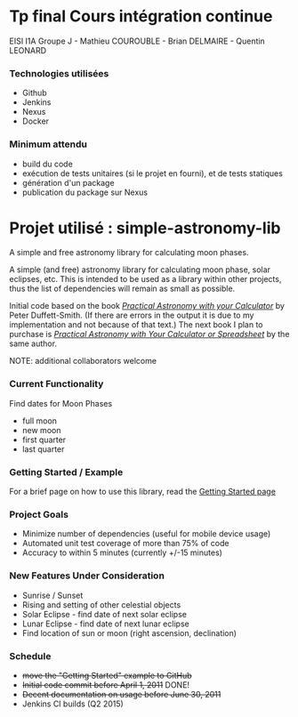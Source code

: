 # Tp final Cours intégration continue
EISI I1A Groupe J - Mathieu COUROUBLE - Brian DELMAIRE - Quentin LEONARD

### Technologies utilisées
* Github
* Jenkins
* Nexus
* Docker

### Minimum attendu
* build du code
* exécution de tests unitaires (si le projet en fourni), et de tests statiques
* génération d'un package
* publication du package sur Nexus


# Projet utilisé : simple-astronomy-lib
A simple and free astronomy library for calculating moon phases.

A simple (and free) astronomy library for calculating moon phase, solar eclipses, etc. This is intended to be used as a library within other projects, thus the list of dependencies will remain as small as possible.

Initial code based on the book [_Practical Astronomy with your Calculator_](http://amzn.to/1FXRxoi) by Peter Duffett-Smith. (If there are errors in the output it is due to my implementation and not because of that text.) The next book I plan to purchase is [_Practical Astronomy with Your Calculator or Spreadsheet_](http://amzn.to/1D7C8up) by the same author.

NOTE: additional collaborators welcome

### Current Functionality
Find dates for Moon Phases
 * full moon
 * new moon
 * first quarter
 * last quarter 

### Getting Started / Example
For a brief page on how to use this library, read the [Getting Started page](https://github.com/dustmachine/simple-astronomy-lib/blob/wiki/GettingStartedExample.md)

### Project Goals
  * Minimize number of dependencies (useful for mobile device usage)
  * Automated unit test coverage of more than 75% of code
  * Accuracy to within 5 minutes (currently +/-15 minutes)

### New Features Under Consideration
  * Sunrise / Sunset
  * Rising and setting of other celestial objects
  * Solar Eclipse - find date of next solar eclipse
  * Lunar Eclipse - find date of next lunar eclipse
  * Find location of sun or moon (right ascension, declination)

### Schedule
  * ~~move the "Getting Started" example to GitHub~~
  * ~~Initial code commit before April 1, 2011~~ DONE!
  * ~~Decent documentation on usage before June 30, 2011~~
  * Jenkins CI builds (Q2 2015)
